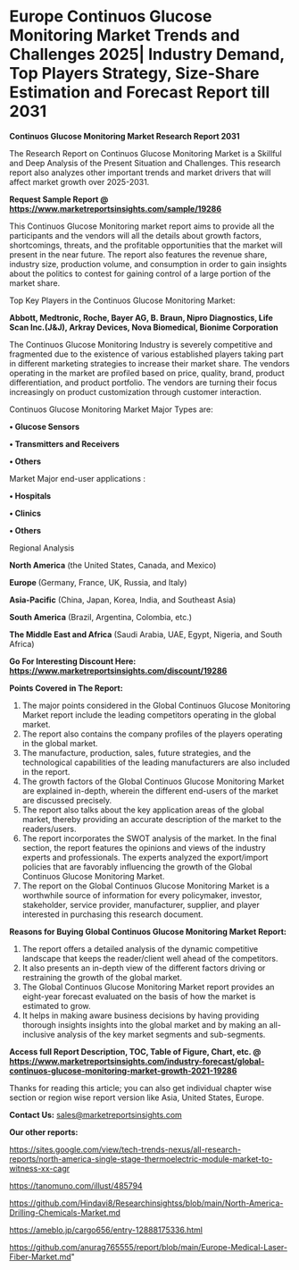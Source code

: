 # Europe Continuos Glucose Monitoring Market Trends and Challenges 2025| Industry Demand, Top Players Strategy, Size-Share Estimation and Forecast Report till 2031

<strong>Continuos Glucose Monitoring Market Research Report 2031</strong>

The Research Report on Continuos Glucose Monitoring Market is a Skillful and Deep Analysis of the Present Situation and Challenges. This research report also analyzes other important trends and market drivers that will affect market growth over 2025-2031.

<strong>Request Sample Report @ <a href=https://www.marketreportsinsights.com/sample/19286>https://www.marketreportsinsights.com/sample/19286</a></strong>

This Continuos Glucose Monitoring market report aims to provide all the participants and the vendors will all the details about growth factors, shortcomings, threats, and the profitable opportunities that the market will present in the near future. The report also features the revenue share, industry size, production volume, and consumption in order to gain insights about the politics to contest for gaining control of a large portion of the market share.

Top Key Players in the Continuos Glucose Monitoring Market:

<strong>Abbott, Medtronic, Roche, Bayer AG, B. Braun, Nipro Diagnostics, Life Scan Inc.(J&J), Arkray Devices, Nova Biomedical, Bionime Corporation</strong>

The Continuos Glucose Monitoring Industry is severely competitive and fragmented due to the existence of various established players taking part in different marketing strategies to increase their market share. The vendors operating in the market are profiled based on price, quality, brand, product differentiation, and product portfolio. The vendors are turning their focus increasingly on product customization through customer interaction.

Continuos Glucose Monitoring Market Major Types are:

<strong>• Glucose Sensors

• Transmitters and Receivers

• Others</strong>

Market Major end-user applications :

<strong>• Hospitals

• Clinics

• Others</strong>

Regional Analysis

</u><strong><b>North America</b></strong> (the United States, Canada, and Mexico)

<strong><b>Europe </b></strong>(Germany, France, UK, Russia, and Italy)

<strong><b>Asia-Pacific</b></strong> (China, Japan, Korea, India, and Southeast Asia)

<strong><b>South America</b></strong> (Brazil, Argentina, Colombia, etc.)

<strong><b>The Middle East and Africa</b></strong> (Saudi Arabia, UAE, Egypt, Nigeria, and South Africa)

<strong>Go For Interesting Discount Here: <a href=https://www.marketreportsinsights.com/discount/19286>https://www.marketreportsinsights.com/discount/19286</a></strong>

<strong>Points Covered in The Report:</strong>
<ol>
  <li>The major points considered in the Global Continuos Glucose Monitoring Market report include the leading competitors operating in the global market.</li>
  <li>The report also contains the company profiles of the players operating in the global market.</li>
  <li>The manufacture, production, sales, future strategies, and the technological capabilities of the leading manufacturers are also included in the report.</li>
  <li>The growth factors of the Global Continuos Glucose Monitoring Market are explained in-depth, wherein the different end-users of the market are discussed precisely.</li>
  <li>The report also talks about the key application areas of the global market, thereby providing an accurate description of the market to the readers/users.</li>
  <li>The report incorporates the SWOT analysis of the market. In the final section, the report features the opinions and views of the industry experts and professionals. The experts analyzed the export/import policies that are favorably influencing the growth of the Global Continuos Glucose Monitoring Market.</li>
  <li>The report on the Global Continuos Glucose Monitoring Market is a worthwhile source of information for every policymaker, investor, stakeholder, service provider, manufacturer, supplier, and player interested in purchasing this research document.</li>
</ol>
<strong>Reasons for Buying Global Continuos Glucose Monitoring Market Report:</strong>

<ol>
  <li>The report offers a detailed analysis of the dynamic competitive landscape that keeps the reader/client well ahead of the competitors.</li>
  <li>It also presents an in-depth view of the different factors driving or restraining the growth of the global market.</li>
  <li>The Global Continuos Glucose Monitoring Market report provides an eight-year forecast evaluated on the basis of how the market is estimated to grow.</li>
  <li>It helps in making aware business decisions by having providing thorough insights insights into the global market and by making an all-inclusive analysis of the key market segments and sub-segments.</li>
</ol>
<strong>Access full Report Description, TOC, Table of Figure, Chart, etc. @ <a href=https://www.marketreportsinsights.com/industry-forecast/global-continuos-glucose-monitoring-market-growth-2021-19286>https://www.marketreportsinsights.com/industry-forecast/global-continuos-glucose-monitoring-market-growth-2021-19286</a></strong>


Thanks for reading this article; you can also get individual chapter wise section or region wise report version like Asia, United States, Europe.

<strong>Contact Us:</strong>
sales@marketreportsinsights.com

<strong>Our other reports:</strong>

<a href=https://sites.google.com/view/tech-trends-nexus/all-research-reports/north-america-single-stage-thermoelectric-module-market-to-witness-xx-cagr>https://sites.google.com/view/tech-trends-nexus/all-research-reports/north-america-single-stage-thermoelectric-module-market-to-witness-xx-cagr</a>

<a href=https://tanomuno.com/illust/485794>https://tanomuno.com/illust/485794</a>

<a href=https://github.com/Hindavi8/Researchinsightss/blob/main/North-America-Drilling-Chemicals-Market.md>https://github.com/Hindavi8/Researchinsightss/blob/main/North-America-Drilling-Chemicals-Market.md</a>

<a href=https://ameblo.jp/cargo656/entry-12888175336.html>https://ameblo.jp/cargo656/entry-12888175336.html</a>

<a href=https://github.com/anurag765555/report/blob/main/Europe-Medical-Laser-Fiber-Market.md>https://github.com/anurag765555/report/blob/main/Europe-Medical-Laser-Fiber-Market.md</a>"
